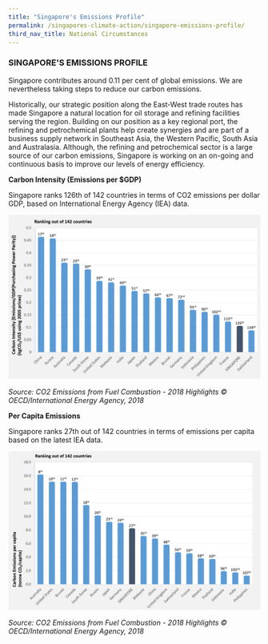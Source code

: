 ```yaml
---
title: "Singapore's Emissions Profile"
permalink: /singapores-climate-action/singapore-emissions-profile/
third_nav_title: National Circumstances
---
```


### SINGAPORE'S EMISSIONS PROFILE

Singapore contributes around 0.11 per cent of global emissions. We are nevertheless taking steps to reduce our carbon emissions.

Historically, our strategic position along the East-West trade routes has made Singapore a natural location for oil storage and refining facilities serving the region. Building on our position as a key regional port, the refining and petrochemical plants help create synergies and are part of a business supply network in Southeast Asia, the Western Pacific, South Asia and Australasia. Although, the refining and petrochemical sector is a large source of our carbon emissions, Singapore is working on an on-going and continuous basis to improve our levels of energy efficiency.

**Carbon Intensity (Emissions per $GDP)**

Singapore ranks 126th of 142 countries in terms of CO2 emissions per dollar GDP, based on International Energy Agency (IEA) data.

![carbon-intensity](/images/carbon-intensity.png "carbon-intensity")

*Source: CO2 Emissions from Fuel Combustion - 2018 Highlights © OECD/International Energy Agency, 2018*

**Per Capita Emissions**

Singapore ranks 27th out of 142 countries in terms of emissions per capita based on the latest IEA data.

![per-capita](/images/per-capita.png "per-capita")

*Source: CO2 Emissions from Fuel Combustion - 2018 Highlights © OECD/International Energy Agency, 2018*



